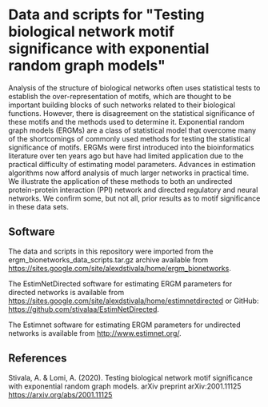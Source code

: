 # Data and scripts for "Testing biological network motif significance with exponential random graph models"

Analysis of the structure of biological networks often uses statistical tests to establish the over-representation of motifs, which are thought to be important building blocks of such networks related to their biological functions. However, there is disagreement on the statistical significance of these motifs and the methods used to determine it. Exponential random graph models (ERGMs) are a class of statistical model that overcome many of the shortcomings of commonly used methods for testing the statistical significance of motifs. ERGMs were first introduced into the bioinformatics literature over ten years ago but have had limited application due to the practical difficulty of estimating model parameters. Advances in estimation algorithms now afford analysis of much larger networks in practical time. We illustrate the application of these methods to both an undirected protein-protein interaction (PPI) network and directed regulatory and neural networks. We confirm some, but not all, prior results as to motif significance in these data sets.

## Software

The data and scripts in this repository were imported from the ergm_bionetworks_data_scripts.tar.gz archive available from https://sites.google.com/site/alexdstivala/home/ergm_bionetworks.

The EstimNetDirected software for estimating ERGM parameters for directed networks is available from https://sites.google.com/site/alexdstivala/home/estimnetdirected or GitHub: https://github.com/stivalaa/EstimNetDirected.

The Estimnet software for estimating ERGM parameters for undirected networks is available from http://www.estimnet.org/.

## References
Stivala, A. & Lomi, A. (2020). Testing biological network motif significance with exponential random graph models. arXiv preprint arXiv:2001.11125 https://arxiv.org/abs/2001.11125
